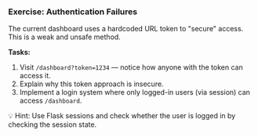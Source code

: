 ### Exercise: Authentication Failures

The current dashboard uses a hardcoded URL token to "secure" access. This is a weak and unsafe method.

**Tasks:**
1. Visit `/dashboard?token=1234` — notice how anyone with the token can access it.
2. Explain why this token approach is insecure.
3. Implement a login system where only logged-in users (via session) can access `/dashboard`.

💡 Hint: Use Flask sessions and check whether the user is logged in by checking the session state.
